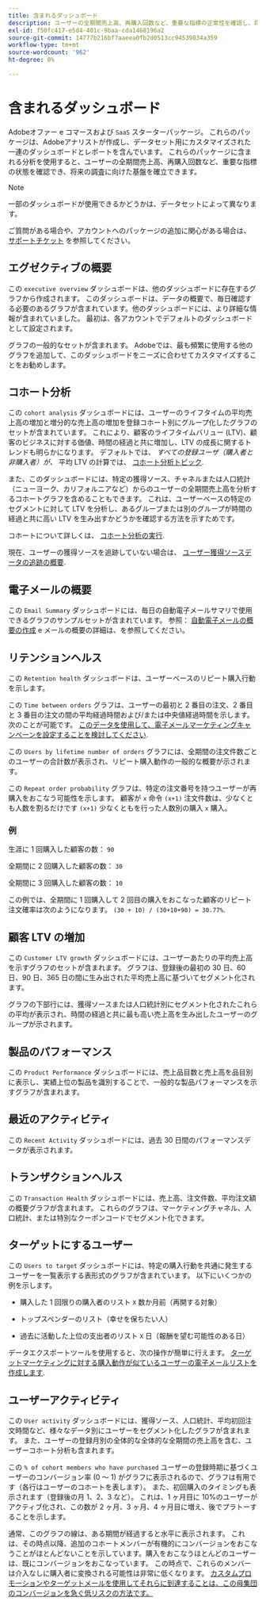 ```yaml
---
title: 含まれるダッシュボード
description: ユーザーの全期間売上高、再購入回数など、重要な指標の正常性を確認し、将来の調査のための強固な基盤を作成する方法を説明します。
exl-id: f50fc417-e5d4-401c-9baa-cda1468196a2
source-git-commit: 14777b216bf7aaeea0fb2d0513cc94539034a359
workflow-type: tm+mt
source-wordcount: '962'
ht-degree: 0%

---
```


# 含まれるダッシュボード

Adobeオファー e コマースおよび `SaaS` スターターパッケージ。 これらのパッケージは、Adobeアナリストが作成し、データセット用にカスタマイズされた一連のダッシュボードとレポートを含んでいます。 これらのパッケージに含まれる分析を使用すると、ユーザーの全期間売上高、再購入回数など、重要な指標の状態を確認でき、将来の調査に向けた基盤を確立できます。

>[!NOTE]
>
>一部のダッシュボードが使用できるかどうかは、データセットによって異なります。

ご質問がある場合や、アカウントへのパッケージの追加に関心がある場合は、 [サポートチケット](https://experienceleague.adobe.com/docs/commerce-knowledge-base/kb/troubleshooting/miscellaneous/mbi-service-policies.html?lang=en) を参照してください。

## エグゼクティブの概要

この `executive overview` ダッシュボードは、他のダッシュボードに存在するグラフから作成されます。 このダッシュボードは、データの概要で、毎日確認する必要のあるグラフが含まれています。他のダッシュボードには、より詳細な情報が含まれていました。 最初は、各アカウントでデフォルトのダッシュボードとして設定されます。

グラフの一般的なセットが含まれます。 Adobeでは、最も頻繁に使用する他のグラフを追加して、このダッシュボードをニーズに合わせてカスタマイズすることをお勧めします。

## コホート分析

この `cohort analysis` ダッシュボードには、ユーザーのライフタイムの平均売上高の増加と増分的な売上高の増加を登録コホート別にグループ化したグラフのセットが含まれています。 これにより、顧客のライフタイムバリュー (LTV)、顧客のビジネスに対する価値、時間の経過と共に増加し、LTV の成長に関するトレンドも明らかになります。 デフォルトでは、 *すべての登録ユーザ（購入者と非購入者）が、* 平均 LTV の計算では、 [コホート分析トピック](../../data-analyst/dev-reports/cohort-rpt-bldr.md).

また、このダッシュボードには、特定の獲得ソース、チャネルまたは人口統計（ニューヨーク、カリフォルニアなど）からのユーザーの全期間売上高を分析するコホートグラフを含めることもできます。 これは、ユーザーベースの特定のセグメントに対して LTV を分析し、あるグループまたは別のグループが時間の経過と共に高い LTV を生み出すかどうかを確認する方法を示すためです。

コホートについて詳しくは、 [コホート分析の実行](../../data-analyst/dev-reports/cohort-rpt-bldr.md).

現在、ユーザーの獲得ソースを追跡していない場合は、 [ユーザー獲得ソースデータの追跡の概要](../../data-analyst/analysis/google-track-user-acq.md).

## 電子メールの概要

この `Email Summary` ダッシュボードには、毎日の自動電子メールサマリで使用できるグラフのサンプルセットが含まれています。 参照： [自動電子メールの概要の作成](../../data-user/export-data/email-summaries.md) e メールの概要の詳細は、を参照してください。  

## リテンションヘルス

この `Retention health` ダッシュボードは、ユーザーベースのリピート購入行動を示します。

この `Time between orders` グラフは、ユーザーの最初と 2 番目の注文、2 番目と 3 番目の注文の間の平均経過時間および/または中央値経過時間を示します。 次のことが可能です。 [このデータを使用して、電子メールマーケティングキャンペーンを設定することを検討してください](http://blog.rjmetrics.com/acting-on-marketing-data-in-your-rjmetrics-online-dashboard/).

この `Users by lifetime number of orders` グラフには、全期間の注文件数ごとのユーザーの合計数が表示され、リピート購入動作の一般的な概要が示されます。  

この `Repeat order probability` グラフは、特定の注文番号を持つユーザーが再購入をおこなう可能性を示します。 顧客が `x` 命令 `(x+1)` 注文件数は、少なくとも人数を割るだけです `(x+1)` 少なくともを行った人数別の購入 `x` 購入。

### 例

生涯に 1 回購入した顧客の数： `90`

全期間に 2 回購入した顧客の数： `30`

全期間に 3 回購入した顧客の数： `10`

この例では、全期間に 1 回購入して 2 回目の購入をおこなった顧客のリピート注文確率は次のようになります。 `(30 + 10) / (30+10+90) = 30.77%`.

## 顧客 LTV の増加

この `Customer LTV growth` ダッシュボードには、ユーザーあたりの平均売上高を示すグラフのセットが含まれます。 グラフは、登録後の最初の 30 日、60 日、90 日、365 日の間に生み出された平均売上高に基づいてセグメント化されます。  

グラフの下部行には、獲得ソースまたは人口統計別にセグメント化されたこれらの平均が表示され、時間の経過と共に最も高い売上高を生み出したユーザーのグループが示されます。

## 製品のパフォーマンス

この `Product Performance` ダッシュボードには、売上品目数と売上高を品目別に表示し、実績上位の製品を識別することで、一般的な製品パフォーマンスを示すグラフが含まれます。

## 最近のアクティビティ

この `Recent Activity` ダッシュボードには、過去 30 日間のパフォーマンスデータが表示されます。

## トランザクションヘルス

この `Transaction Health` ダッシュボードには、売上高、注文件数、平均注文額の概要グラフが含まれます。 これらのグラフは、マーケティングチャネル、人口統計、または特別なクーポンコードでセグメント化できます。

## ターゲットにするユーザー

この `Users to target` ダッシュボードには、特定の購入行動を共通に発生するユーザーを一覧表示する表形式のグラフが含まれています。 以下にいくつかの例を示します。

* 購入した 1 回限りの購入者のリスト `X` 数か月前（再開する対象）

* トップスペンダーのリスト（幸せを保ちたい人）

* 過去に活動した上位の支出者のリスト `X` 日（報酬を望む可能性のある日）

データエクスポートツールを使用すると、次の操作が簡単に行えます。 [ターゲットマーケティングに対する購入動作が似ているユーザーの電子メールリストを作成します](http://blog.rjmetrics.com/creating-contact-lists-for-top-customers/).

## ユーザーアクティビティ

この `User activity` ダッシュボードには、獲得ソース、人口統計、平均初回注文時間など、様々なデータ別にユーザーをセグメント化したグラフが含まれます。 また、ユーザーの登録月別の全体的な全体的な全期間の売上高を含む、ユーザーコホート分析も含まれます。

この `% of cohort members who have purchased` ユーザーの登録時期に基づくユーザーのコンバージョン率 (0 ～ 1) がグラフに表示されるので、グラフは有用です（各行はユーザーのコホートを表します）。 また、初回購入のタイミングも表示されます（登録後の月 1、2、3 など）。 これは、1 ヶ月目に 10%のユーザーがアクティブ化され、この数が 2 ヶ月、3 ヶ月、4 ヶ月目に増え、後でプラトーすることを示します。

通常、このグラフの線は、ある期間が経過すると水平に表示されます。 これは、その時点以降、追加のコホートメンバーが有機的にコンバージョンをおこなうことがほとんどないことを示しています。購入をおこなうほとんどのユーザーは、既にコンバージョンをおこなっています。 この時点で、これらのメンバーは介入なしに購入者に変換される可能性は非常に低くなります。 [カスタムプロモーションやターゲットメールを使用してそれらに到達することは、この母集団のコンバージョンを急ぐ低リスクの方法です。](http://blog.rjmetrics.com/acting-on-marketing-data-in-your-rjmetrics-online-dashboard/)
